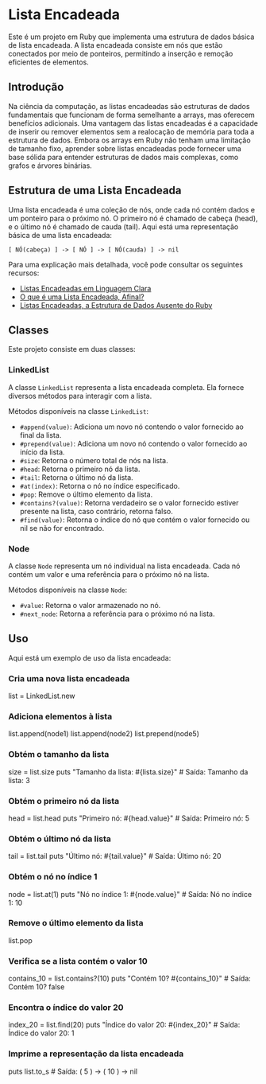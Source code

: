# Lista Encadeada

Este é um projeto em Ruby que implementa uma estrutura de dados básica de lista encadeada. A lista encadeada consiste em nós que estão conectados por meio de ponteiros, permitindo a inserção e remoção eficientes de elementos.

## Introdução

Na ciência da computação, as listas encadeadas são estruturas de dados fundamentais que funcionam de forma semelhante a arrays, mas oferecem benefícios adicionais. Uma vantagem das listas encadeadas é a capacidade de inserir ou remover elementos sem a realocação de memória para toda a estrutura de dados. Embora os arrays em Ruby não tenham uma limitação de tamanho fixo, aprender sobre listas encadeadas pode fornecer uma base sólida para entender estruturas de dados mais complexas, como grafos e árvores binárias.

## Estrutura de uma Lista Encadeada

Uma lista encadeada é uma coleção de nós, onde cada nó contém dados e um ponteiro para o próximo nó. O primeiro nó é chamado de cabeça (head), e o último nó é chamado de cauda (tail). Aqui está uma representação básica de uma lista encadeada:

`[ NÓ(cabeça) ] -> [ NÓ ] -> [ NÓ(cauda) ] -> nil` 

Para uma explicação mais detalhada, você pode consultar os seguintes recursos:

-   [Listas Encadeadas em Linguagem Clara](https://levelup.gitconnected.com/linked-lists-in-plain-english-a18bf81dcbeb)
-   [O que é uma Lista Encadeada, Afinal?](https://www.codecademy.com/articles/what-is-a-linked-list)
-   [Listas Encadeadas, a Estrutura de Dados Ausente do Ruby](https://www.rubyguides.com/2017/08/ruby-linked-list/)

## Classes

Este projeto consiste em duas classes:

### LinkedList

A classe `LinkedList` representa a lista encadeada completa. Ela fornece diversos métodos para interagir com a lista.

Métodos disponíveis na classe `LinkedList`:

-   `#append(value)`: Adiciona um novo nó contendo o valor fornecido ao final da lista.
-   `#prepend(value)`: Adiciona um novo nó contendo o valor fornecido ao início da lista.
-   `#size`: Retorna o número total de nós na lista.
-   `#head`: Retorna o primeiro nó da lista.
-   `#tail`: Retorna o último nó da lista.
-   `#at(index)`: Retorna o nó no índice especificado.
-   `#pop`: Remove o último elemento da lista.
-   `#contains?(value)`: Retorna verdadeiro se o valor fornecido estiver presente na lista, caso contrário, retorna falso.
-   `#find(value)`: Retorna o índice do nó que contém o valor fornecido ou nil se não for encontrado.

### Node

A classe `Node` representa um nó individual na lista encadeada. Cada nó contém um valor e uma referência para o próximo nó na lista.

Métodos disponíveis na classe `Node`:

-   `#value`: Retorna o valor armazenado no nó.
-   `#next_node`: Retorna a referência para o próximo nó na lista.

## Uso

Aqui está um exemplo de uso da lista encadeada:
### Cria uma nova lista encadeada
list = LinkedList.new

### Adiciona elementos à lista
list.append(node1)
list.append(node2)
list.prepend(node5)

### Obtém o tamanho da lista
size = list.size
puts "Tamanho da lista: #{lista.size}" # Saída: Tamanho da lista: 3

### Obtém o primeiro nó da lista
head = list.head
puts "Primeiro nó: #{head.value}" # Saída: Primeiro nó: 5

### Obtém o último nó da lista
tail = list.tail
puts "Último nó: #{tail.value}" # Saída: Último nó: 20

### Obtém o nó no índice 1
node = list.at(1)
puts "Nó no índice 1: #{node.value}" # Saída: Nó no índice 1: 10

### Remove o último elemento da lista
list.pop

### Verifica se a lista contém o valor 10
contains_10 = list.contains?(10)
puts "Contém 10? #{contains_10}" # Saída: Contém 10? false

### Encontra o índice do valor 20
index_20 = list.find(20)
puts "Índice do valor 20: #{index_20}" # Saída: Índice do valor 20: 1

### Imprime a representação da lista encadeada
puts list.to_s # Saída: ( 5 ) -> ( 10 ) -> nil
